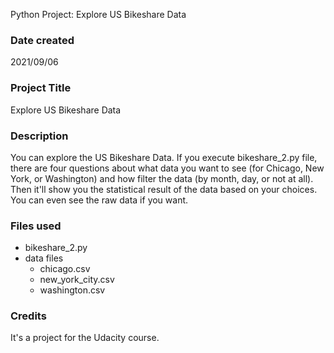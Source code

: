 Python Project: Explore US Bikeshare Data

### Date created
2021/09/06

### Project Title
Explore US Bikeshare Data

### Description
You can explore the US Bikeshare Data.
If you execute bikeshare_2.py file, there are four questions about what data you want to see (for Chicago, New York, or Washington) and how filter the data (by month, day, or not at all).
Then it'll show you the statistical result of the data based on your choices.
You can even see the raw data if you want.

### Files used
- bikeshare_2.py
- data files
    - chicago.csv
    - new_york_city.csv
    - washington.csv

### Credits
It's a project for the Udacity course.

